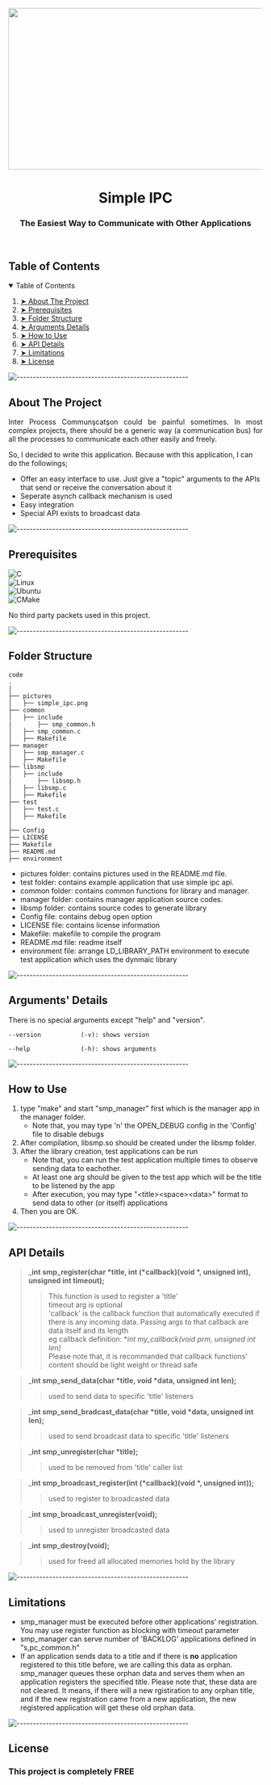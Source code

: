 <p align="center"> 
  <img src="pictures/simple_ipc.png" width="600px" height="320px">
</p>
<h1 align="center"> Simple IPC </h1>
<h3 align="center"> The Easiest Way to Communicate with Other Applications </h3>  

</br>

<!-- TABLE OF CONTENTS -->
<h2 id="table-of-contents"> Table of Contents</h2>

<details open="open">
  <summary>Table of Contents</summary>
  <ol>
    <li><a href="#about-the-project"> ➤ About The Project</a></li>
    <li><a href="#prerequisites"> ➤ Prerequisites</a></li>
    <li><a href="#folder-structure"> ➤ Folder Structure</a></li>
    <li><a href="#arguments-details"> ➤ Arguments Details</a></li>
    <li><a href="#how-to-use"> ➤ How to Use</a></li>
    <li><a href="#api-details"> ➤ API Details</a></li>
    <li><a href="#limitations"> ➤ Limitations</a></li>
    <li><a href="#license"> ➤ License</a></li>
  </ol>
</details>

![-----------------------------------------------------](https://raw.githubusercontent.com/andreasbm/readme/master/assets/lines/rainbow.png)

<!-- ABOUT THE PROJECT -->
<h2 id="about-the-project"> About The Project</h2>

<p align="justify"> 
  Inter Process Communşcatşon could be painful sometimes. In most complex projects, there should be a generic way (a communication bus) for all the processes to communicate each other easily and freely.

  So, I decided to write this application. Because with this application, I can do the followings;

  * Offer an easy interface to use. Just give a "topic" arguments to the APIs that send or receive the conversation about it
  * Seperate asynch callback mechanism is used
  * Easy integration
  * Special API exists to broadcast data

</p>

![-----------------------------------------------------](https://raw.githubusercontent.com/andreasbm/readme/master/assets/lines/rainbow.png)

<!-- PREREQUISITES -->
<h2 id="prerequisites"> Prerequisites</h2>

![C](https://img.shields.io/badge/c-%2300599C.svg?style=for-the-badge&logo=c&logoColor=white) <br>
![Linux](https://img.shields.io/badge/Linux-FCC624?style=for-the-badge&logo=linux&logoColor=black) <br>
![Ubuntu](https://img.shields.io/badge/Ubuntu-E95420?style=for-the-badge&logo=ubuntu&logoColor=white) <br>
![CMake](https://img.shields.io/badge/CMake-064F8C?style=for-the-badge&logo=cmake&logoColor=white) <br>

No third party packets used in this project.

![-----------------------------------------------------](https://raw.githubusercontent.com/andreasbm/readme/master/assets/lines/rainbow.png)

<!-- FOLDER STRUCTURE -->
<h2 id="folder-structure"> Folder Structure</h2>

    code
    .
    │
    ├── pictures
    │   ├── simple_ipc.png
    ├── common
    │   ├── include
    |       ├── smp_common.h
    │   ├── smp_common.c
    │   ├── Makefile
    ├── manager
    │   ├── smp_manager.c
    │   ├── Makefile
    ├── libsmp
    │   ├── include
    |       ├── libsmp.h
    │   ├── libsmp.c
    │   ├── Makefile
    ├── test
    │   ├── test.c
    │   ├── Makefile
    │
    ├── Config
    ├── LICENSE 
    ├── Makefile  
    ├── README.md 
    ├── environment  

* pictures folder: contains pictures used in the README.md file.
* test folder: contains example application that use simple ipc api.
* common folder: contains common functions for library and manager.
* manager folder: contains manager application source codes.
* libsmp folder: contains source codes to generate library
* Config file: contains debug open option
* LICENSE file: contains license information
* Makefile: makefile to compile the program
* README.md file: readme itself
* environment file: arrange LD_LIBRARY_PATH environment to execute test application which uses the dynmaic library  

![-----------------------------------------------------](https://raw.githubusercontent.com/andreasbm/readme/master/assets/lines/rainbow.png)

<!-- ARGUMENTS -->
<h2 id="arguments-details"> Arguments' Details</h2>
<p>    

There is no special arguments except "help" and "version".

	--version         	(-v): shows version

	--help            	(-h): shows arguments



![-----------------------------------------------------](https://raw.githubusercontent.com/andreasbm/readme/master/assets/lines/rainbow.png)

<!-- HOWTO -->
<h2 id="how-to-use"> How to Use</h2>

1. type "make" and start "smp_manager" first which is the manager app in the manager folder.
    - Note that, you may type 'n' the OPEN_DEBUG config in the 'Config' file to disable debugs
2. After compilation, libsmp.so should be created under the libsmp folder.
3. After the library creation, test applications can be run
    - Note that, you can run the test application multiple times to observe sending data to eachother.
    - At least one arg should be given to the test app which will be the title to be listened by the app
    - After execution, you may type "\<title\>\<space\>\<data\>" format to send data to other (or itself) applications
4. Then you are OK.

![-----------------------------------------------------](https://raw.githubusercontent.com/andreasbm/readme/master/assets/lines/rainbow.png)

<!-- APIDETAILS -->
<h2 id="api-details"> API Details</h2>


> ___int smp_register(char *title, int (*callback)(void *, unsigned int), unsigned int timeout);__  
>> This function is used to register a 'title'  
>> timeout arg is optional  
>> 'callback' is the callback function that automatically executed if there is any incoming data. Passing args to that callback are data itself and its length  
>> eg callback definition: **int my_callback(void *prm, unsigned int len)**  
>> Please note that, it is recommanded that callback functions' content should be light weight or thread safe

> ___int smp_send_data(char *title, void *data, unsigned int len);__  
>> used to send data to specific 'title' listeners  

> ___int smp_send_bradcast_data(char *title, void *data, unsigned int len);__  
>> used to send broadcast data to specific 'title' listeners  

> ___int smp_unregister(char *title);__  
>> used to be removed from 'title' caller list  

> ___int smp_broadcast_register(int (*callback)(void *, unsigned int));__  
>> used to register to broadcasted data  

> ___int smp_broadcast_unregister(void);__  
>> used to unregister broadcasted data  

> ___int smp_destroy(void);__  
>> used for freed all allocated memories hold by the library  

![-----------------------------------------------------](https://raw.githubusercontent.com/andreasbm/readme/master/assets/lines/rainbow.png)

<!-- LIMITS -->
<h2 id="limitations"> Limitations</h2>

* smp_manager must be executed before other applications' registration. You may use register function as blocking with timeout parameter
* smp_manager can serve number of 'BACKLOG' applications defined in "s,pc_common.h"
* If an application sends data to a title and if there is **no** application registered to this title before, we are calling this data as orphan. smp_manager queues these orphan data and serves them when an application registers the specified title. Please note that, these data are not cleared. It means, if there will a new rgistiration to any orphan title, and if the new registration came from a new application, the new registered application will get these old orphan data.

![-----------------------------------------------------](https://raw.githubusercontent.com/andreasbm/readme/master/assets/lines/rainbow.png)

<!-- LICENSE -->
<h2 id="license"> License</h2>

<h3 align="left"> This project is completely FREE </h3>

